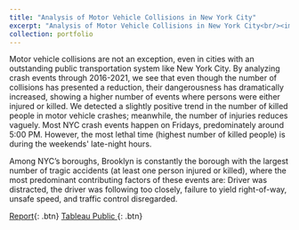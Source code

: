 ```yaml
---
title: "Analysis of Motor Vehicle Collisions in New York City"
excerpt: "Analysis of Motor Vehicle Collisions in New York City<br/><img src='/images/NYCCollisions.png'>"
collection: portfolio
---
```


Motor vehicle collisions are not an exception, even in cities with an outstanding public transportation system like New York City. By analyzing crash events through 2016-2021, we see that even though the number of collisions has presented a reduction, their dangerousness has dramatically increased, showing a higher number of events where persons were either injured or killed. We detected a slightly positive trend in the number of killed people in motor vehicle crashes; meanwhile, the number of injuries reduces vaguely. Most NYC crash events happen on Fridays, predominately around 5:00 PM. However, the most lethal time (highest number of killed people) is during the weekends' late-night hours.

Among NYC’s boroughs, Brooklyn is constantly the borough with the largest number of tragic accidents (at least one person injured or killed), where the most predominant contributing factors of these events are: Driver was distracted, the driver was following too closely, failure to yield right-of-way, unsafe speed, and traffic control disregarded.

[Report](/files/FernandoMartinez_NYCCollisions.pdf){: .btn}
[Tableau Public ](https://public.tableau.com/views/AnalysisofMotorVehicleCollisionsNYC/AnalysisofMotorVehicleCollisionsinNewYorkCity?:language=en-US&:display_count=n&:origin=viz_share_link){: .btn}
